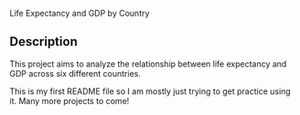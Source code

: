 Life Expectancy and GDP by Country

## Description
This project aims to analyze the relationship between life expectancy and GDP across six different countries.

This is my first README file so I am mostly just trying to get practice using it. Many more projects to come!

